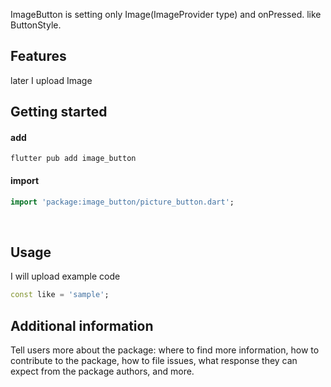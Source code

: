 <!--
This README describes the package. If you publish this package to pub.dev,
this README's contents appear on the landing page for your package.

For information about how to write a good package README, see the guide for
[writing package pages](https://dart.dev/guides/libraries/writing-package-pages).

For general information about developing packages, see the Dart guide for
[creating packages](https://dart.dev/guides/libraries/create-library-packages)
and the Flutter guide for
[developing packages and plugins](https://flutter.dev/developing-packages).
-->

ImageButton is setting only Image(ImageProvider type) and onPressed. like ButtonStyle.

## Features

later I upload Image

## Getting started

#### add
```text
flutter pub add image_button
```

#### import
```dart
import 'package:image_button/picture_button.dart';
```

<br/>

## Usage

I will upload example code

```dart
const like = 'sample';
```

## Additional information

Tell users more about the package: where to find more information, how to
contribute to the package, how to file issues, what response they can expect
from the package authors, and more.
